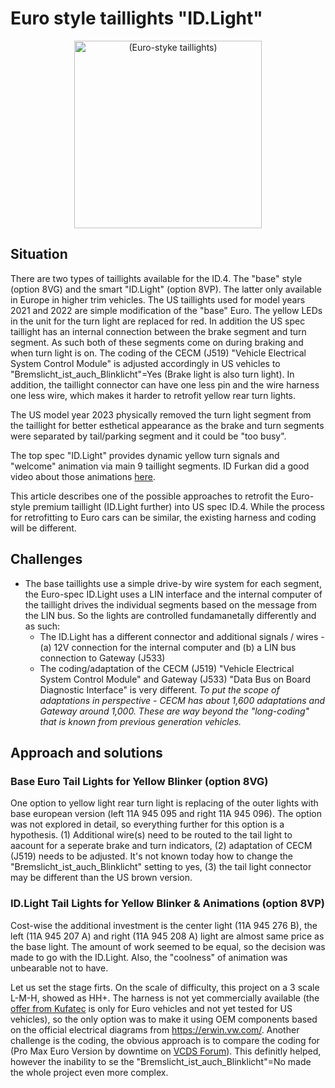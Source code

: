 # Euro style taillights "ID.Light"
<div align="center">
  <img src="https://user-images.githubusercontent.com/107234448/183325196-1d971dd4-d042-40c1-9f65-0b1fc437ba41.jpeg" alt="(Euro-styke taillights)" width="300px">
</div>

## Situation
There are two types of taillights available for the ID.4. The "base" style (option 8VG) and the smart "ID.Light" (option 8VP). The latter only available in Europe in higher trim vehicles. The US taillights used for model years 2021 and 2022 are simple modification of the "base" Euro. The yellow LEDs in the unit for the turn light are replaced for red. In addition the US spec taillight has an internal connection between the brake segment and turn segment. As such both of these segments come on during braking and when turn light is on. The coding of the CECM (J519) "Vehicle Electrical System Control Module" is adjusted accordingly in US vehicles to "Bremslicht_ist_auch_Blinklicht"=Yes (Brake light is also turn light). In addition, the taillight connector can have one less pin and the wire harness one less wire, which makes it harder to retrofit yellow rear turn lights.

The US model year 2023 physically removed the turn light segment from the taillight for better esthetical appearance as the brake and turn segments were separated by tail/parking segment and it could be "too busy".

The top spec "ID.Light" provides dynamic yellow turn signals and "welcome" animation via main 9 taillight segments. ID Furkan did a good video about those animations [here](https://www.youtube.com/watch?v=KCvncdPqyN0).

This article describes one of the possible approaches to retrofit the Euro-style premium taillight (ID.Light further) into US spec ID.4. While the process for retrofitting to Euro cars can be similar, the existing harness and coding will be different.

## Challenges
- The base taillights use a simple drive-by wire system for each segment, the Euro-spec ID.Light uses a LIN interface and the internal computer of the taillight drives the individual segments based on the message from the LIN bus. So the lights are controlled fundamanetally differently and as such: 
  - The ID.Light has a different connector and additional signals / wires - (a) 12V connection for the internal computer and (b) a LIN bus connection to Gateway (J533)
  - The coding/adaptation of the CECM (J519) "Vehicle Electrical System Control Module" and Gateway (J533) "Data Bus on Board Diagnostic Interface" is very different. *To put the scope of adaptations in perspective - CECM has about 1,600 adaptations and Gateway around 1,000. These are way beyond the "long-coding" that is known from previous generation vehicles.*

## Approach and solutions

### Base Euro Tail Lights for Yellow Blinker (option 8VG)
One option to yellow light rear turn light is replacing of the outer lights with base european version (left 11A 945 095 and right  11A 945 096). The option was not explored in detail, so everything further for this option is a hypothesis. (1) Additional wire(s) need to be routed to the tail light to aacount for a seperate brake and turn indicators, (2) adaptation of CECM (J519) needs to be adjusted. It's not known today how to change the "Bremslicht_ist_auch_Blinklicht" setting to yes, (3) the tail light connector may be different than the US brown version.

### ID.Light Tail Lights for Yellow Blinker & Animations (option 8VP)
Cost-wise the additional investment is the center light (11A 945 276 B), the left (11A 945 207 A) and right (11A 945 208 A) light are almost same price as the base light. The amount of work seemed to be equal, so the decision was made to go with the ID.Light. Also, the "coolness" of animation was unbearable not to have.

Let us set the stage firts. On the scale of difficulty, this project on a 3 scale L-M-H, showed as HH+. The harness is not yet commercially available (the [offer from Kufatec](https://www.kufatec.com/en/light-sight/taillights/complete-set-led-rear-lights-with-dynamic-flashing-light-for-vw-id4-e21-46455)  is only for Euro vehicles and not yet tested for US vehicles), so the only option was to make it using OEM components based on the official electrical diagrams from https://erwin.vw.com/. Another challenge is the coding, the obvious approach is to compare the coding for (Pro Max Euro Version by downtime on [VCDS Forum](https://forums.ross-tech.com/index.php?threads/27745/)). This definitly helped, however the inability to se the "Bremslicht_ist_auch_Blinklicht"=No made the whole project even more complex.


